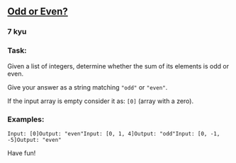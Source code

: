 <h2><a href=https://www.codewars.com/kata/5949481f86420f59480000e7/train/ruby target="_blank">Odd or Even?</a></h2><h3>7 kyu</h3><h3 id="task">Task:</h3><p>Given a list of integers, determine whether the sum of its elements is odd or even.</p><p>Give your answer as a string matching <code>"odd"</code> or <code>"even"</code>.</p><p>If the input array is empty consider it as: <code>[0]</code> (array with a zero).</p><h3 id="examples">Examples:</h3><pre><code>Input: [0]Output: "even"Input: [0, 1, 4]Output: "odd"Input: [0, -1, -5]Output: "even"</code></pre><p>Have fun!</p>